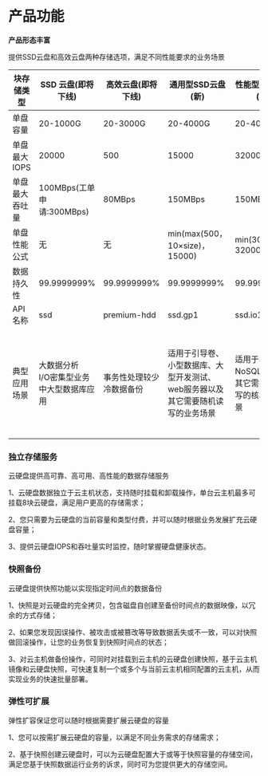 # **产品功能**

**产品形态丰富**

提供SSD云盘和高效云盘两种存储选项，满足不同性能要求的业务场景

| 块存储类型 | SSD 云盘(即将下线) | 高效云盘(即将下线) | 通用型SSD云盘(新) | 性能型SSD云盘(新) | 容量型HDD云盘(新) |
| --- | --- | --- | --- | --- | --- |
| 单盘容量 | 20-1000G | 20-3000G | 20-4000G | 20-4000G | 20-4000G |
| 单盘最大IOPS | 20000 | 500 | 15000 | 32000 | 500 |
| 单盘最大吞吐量 | 100MBps(工单申请:300MBps) | 80MBps | 150MBps | 150MBps | 80MBps |
| 单盘性能公式 | 无 | 无 | min(max(500，10&times;size)，15000) | min(30&times;size，32000) | 不适用 |
| 数据持久性 | 99.9999999% | 99.9999999% | 99.9999999% | 99.9999999% | 99.9999999% |
| API名称 | ssd | premium-hdd | ssd.gp1 | ssd.io1 | hdd.std1 |
| 典型应用场景 | 大数据分析<br> I/O密集型业务<br> 中大型数据库应用 | 事务性处理较少<br> 冷数据备份 | 适用于引导卷、小型数据库、大型开发测试、web服务器以及其它需要随机读写的业务场景 | 适用于SQL、NoSQL、以及其它需要随机读写的核心业务场景 | 为Web应用提供安全可靠的存储资源，满足数据完整性和数据保护的要求，适用于读写速率适中、事务性处理较少 、冷数据备份等场景 |

### 独立存储服务 ###

云硬盘提供高可靠、高可用、高性能的数据存储服务

1、云硬盘数据独立于云主机状态，支持随时挂载和卸载操作，单台云主机最多可挂载8块云硬盘，满足用户更高的存储需求；

2、您只需要为云硬盘的当前容量和类型付费，并可以随时根据业务发展扩充云硬盘容量；

3、提供云硬盘IOPS和吞吐量实时监控，随时掌握硬盘健康状态。

### 快照备份 ###

云硬盘提供快照功能以实现指定时间点的数据备份

1、快照是对云硬盘的完全拷贝，包含磁盘自创建至备份时间点的数据映像，以冗余的方式存储；

2、如果您发现因误操作、被攻击或被篡改等导致数据丢失或不一致，可以对快照做回滚操作，让您的业务恢复到快照时间点的状态；

3、对云主机做备份操作，可同时对挂载到云主机的云硬盘创建快照，基于云主机镜像和云硬盘快照，可快速复制一个或多个与当前云主机相同配置的云主机，从而实现业务的快速批量部署。

### 弹性可扩展 ###

弹性扩容保证您可以随时根据需要扩展云硬盘的容量

1、您可以按需扩展云硬盘的容量，以满足不同业务需求的存储需求；

2、基于快照创建云硬盘时，可以为云硬盘配置大于或等于快照容量的存储空间，满足您基于快照数据运行业务的诉求，同时可为您提供更大的存储空间。
